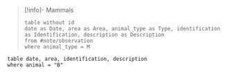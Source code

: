 
> [!info]- Mammals
>```dataview
>table without id
>date as Date, area as Area, animal_type as Type, identification as Identification, description as Description
>from #note/observation 
>where animal_type = M
>```

```dataview
table date, area, identification, description
where animal = "B"
```





